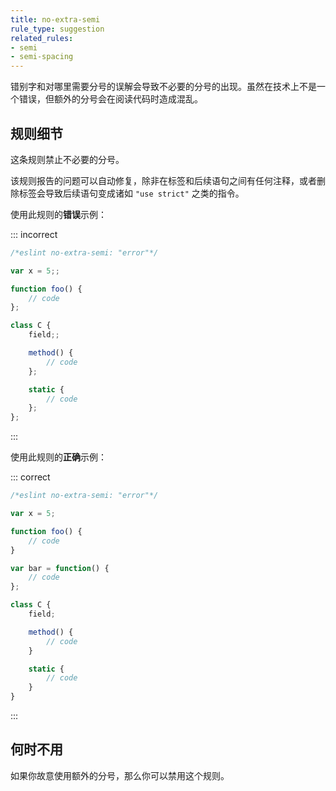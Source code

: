 ```yaml
---
title: no-extra-semi
rule_type: suggestion
related_rules:
- semi
- semi-spacing
---
```


错别字和对哪里需要分号的误解会导致不必要的分号的出现。虽然在技术上不是一个错误，但额外的分号会在阅读代码时造成混乱。

## 规则细节

这条规则禁止不必要的分号。

该规则报告的问题可以自动修复，除非在标签和后续语句之间有任何注释，或者删除标签会导致后续语句变成诸如 `"use strict"` 之类的指令。

使用此规则的**错误**示例：

::: incorrect

```js
/*eslint no-extra-semi: "error"*/

var x = 5;;

function foo() {
    // code
};

class C {
    field;;

    method() {
        // code
    };

    static {
        // code
    };
};
```

:::

使用此规则的**正确**示例：

::: correct

```js
/*eslint no-extra-semi: "error"*/

var x = 5;

function foo() {
    // code
}

var bar = function() {
    // code
};

class C {
    field;

    method() {
        // code
    }

    static {
        // code
    }
}
```

:::

## 何时不用

如果你故意使用额外的分号，那么你可以禁用这个规则。
